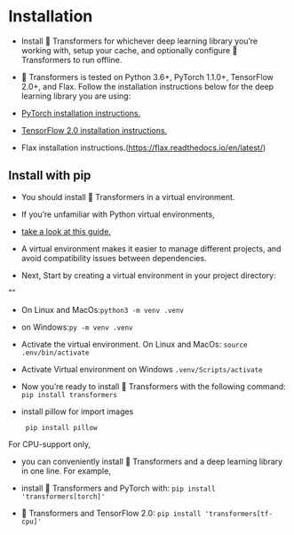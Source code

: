 
# Installation

* Install 🤗 Transformers for whichever deep learning library you’re working with, setup your cache, and optionally configure 🤗 Transformers to run offline.
* 🤗 Transformers is tested on Python 3.6+, PyTorch 1.1.0+, TensorFlow 2.0+, and Flax. Follow the installation instructions below for the deep learning library you are using:

* [PyTorch installation instructions.](https://pytorch.org/get-started/locally/)
* [TensorFlow 2.0 installation instructions.](https://www.tensorflow.org/install/pip)
* Flax installation instructions.(https://flax.readthedocs.io/en/latest/)

## Install with pip
* You should install 🤗 Transformers in a virtual environment. 
* If you’re unfamiliar with Python virtual environments, 
* [take a look at this guide.](https://packaging.python.org/en/latest/guides/installing-using-pip-and-virtual-environments/)

* A virtual environment makes it easier to manage different projects, and avoid compatibility issues between dependencies.

* Next, Start by creating a virtual environment in your project directory:

""
* On Linux and MacOs:```python3 -m venv .venv```
* on Windows:```py -m venv .venv```

* Activate the virtual environment. On Linux and MacOs:
```source .env/bin/activate```

* Activate Virtual environment on Windows ```.venv/Scripts/activate```

* Now you’re ready to install 🤗 Transformers with the following command:
```pip install transformers```

* install pillow for import images

  ``` pip install pillow```

For CPU-support only, 
* you can conveniently install 🤗 Transformers and a deep learning library in one line. 
For example,
* install 🤗 Transformers and PyTorch with:
```pip install 'transformers[torch]'```

* 🤗 Transformers and TensorFlow 2.0:
```pip install 'transformers[tf-cpu]'```
